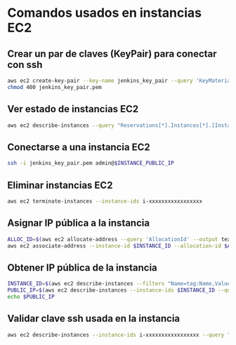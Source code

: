 # Comandos usados en instancias EC2

## Crear un par de claves (KeyPair) para conectar con ssh

```bash
aws ec2 create-key-pair --key-name jenkins_key_pair --query 'KeyMaterial' --output text > jenkins_key_pair.pem
chmod 400 jenkins_key_pair.pem
```

## Ver estado de instancias EC2

```bash
aws ec2 describe-instances --query "Reservations[*].Instances[*].[InstanceId, Tags[?Key=='Name'].Value | [0], PublicIpAddress, State.Name]" --output table
```

## Conectarse a una instancia EC2

```bash
ssh -i jenkins_key_pair.pem admin@$INSTANCE_PUBLIC_IP
```

## Eliminar instancias EC2

```bash
aws ec2 terminate-instances --instance-ids i-xxxxxxxxxxxxxxxxx
```

## Asignar IP pública a la instancia

```bash
ALLOC_ID=$(aws ec2 allocate-address --query 'AllocationId' --output text)
aws ec2 associate-address --instance-id $INSTANCE_ID --allocation-id $ALLOC_ID
```

## Obtener IP pública de la instancia

```bash
INSTANCE_ID=$(aws ec2 describe-instances --filters "Name=tag:Name,Values=InstanciaJenkins" --query "Reservations[0].Instances[0].InstanceId" --output text)
PUBLIC_IP=$(aws ec2 describe-instances --instance-ids $INSTANCE_ID --query "Reservations[0].Instances[0].PublicIpAddress" --output text)
echo $PUBLIC_IP
```

## Validar clave ssh usada en la instancia

```bash
aws ec2 describe-instances --instance-ids i-xxxxxxxxxxxxxxxxx --query "Reservations[0].Instances[0].KeyName" --output text
```

